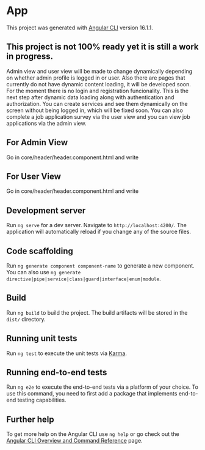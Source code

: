 # App

This project was generated with [Angular CLI](https://github.com/angular/angular-cli) version 16.1.1.

## This project is not 100% ready yet it is still a work in progress.

Admin view and user view will be made to change dynamically depending on whether admin profile is logged in or user. Also there are pages that currently do not have dynamic content loading, it will be developed soon. For the moment there is no login and registration funcionality. This is the next step after dynamic data loading along with authentication and authorization. You can create services and see them dynamically on the screen without being logged in, which will be fixed soon. You can also complete a job application survey via the user view and you can view job applications via the admin view.

## For Admin View

Go in core/header/header.component.html and write <app-admin-header />

## For User View

Go in core/header/header.component.html and write <app-user-header />

## Development server

Run `ng serve` for a dev server. Navigate to `http://localhost:4200/`. The application will automatically reload if you change any of the source files.

## Code scaffolding

Run `ng generate component component-name` to generate a new component. You can also use `ng generate directive|pipe|service|class|guard|interface|enum|module`.

## Build

Run `ng build` to build the project. The build artifacts will be stored in the `dist/` directory.

## Running unit tests

Run `ng test` to execute the unit tests via [Karma](https://karma-runner.github.io).

## Running end-to-end tests

Run `ng e2e` to execute the end-to-end tests via a platform of your choice. To use this command, you need to first add a package that implements end-to-end testing capabilities.

## Further help

To get more help on the Angular CLI use `ng help` or go check out the [Angular CLI Overview and Command Reference](https://angular.io/cli) page.
